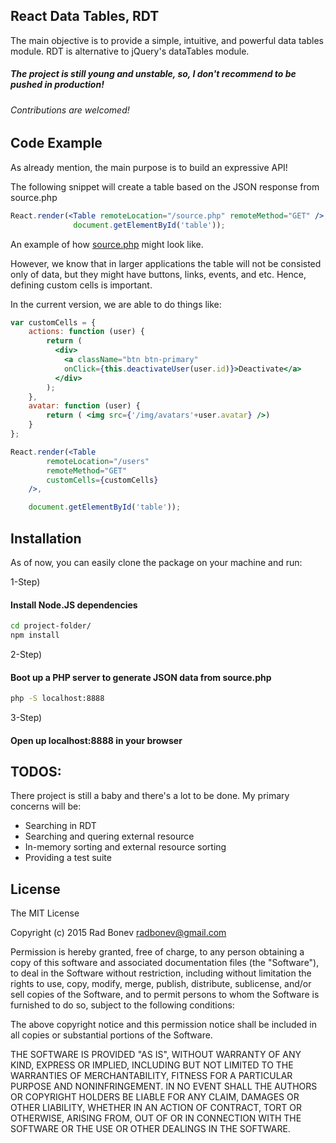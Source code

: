 ## React Data Tables, RDT

The main objective is to provide a simple, intuitive, and powerful data tables module.
RDT is alternative to jQuery's dataTables module.

##### The project is still young and unstable, so, I don't recommend to be pushed in production!
###### Contributions are welcomed!

## Code Example

As already mention, the main purpose is to build an expressive API! 

The following snippet will create a table based on the JSON response from source.php
```jsx
React.render(<Table remoteLocation="/source.php" remoteMethod="GET" />,
              document.getElementById('table'));
```
An example of how [source.php](https://github.com/Radostin/react-data-tables/blob/master/source.php) might look like.

However, we know that in larger applications the table will not be consisted only of data, but they might
have buttons, links, events, and etc. Hence, defining custom cells is important.

In the current version, we are able to do things like:

```jsx
var customCells = {
    actions: function (user) {
        return ( 
          <div>
            <a className="btn btn-primary"
            onClick={this.deactivateUser(user.id)}>Deactivate</a>
          </div> 
        );
    },
    avatar: function (user) {
        return ( <img src={'/img/avatars'+user.avatar} />)
    }
};

React.render(<Table
        remoteLocation="/users"
        remoteMethod="GET"
        customCells={customCells}
    />,

    document.getElementById('table'));
```

## Installation

As of now, you can easily clone the package on your machine and run:

1-Step) 
#### Install Node.JS dependencies
```bash
cd project-folder/
npm install
```

2-Step) 
#### Boot up a PHP server to generate JSON data from source.php
```bash
php -S localhost:8888
```

3-Step)
#### Open up localhost:8888 in your browser

## TODOS:
There project is still a baby and there's a lot to be done.
My primary concerns will be:

* Searching in RDT
* Searching and quering external resource
* In-memory sorting and external resource sorting
* Providing a test suite

## License

The MIT License

Copyright (c) 2015 Rad Bonev <radbonev@gmail.com>

Permission is hereby granted, free of charge, to any person obtaining a copy
of this software and associated documentation files (the "Software"), to deal
in the Software without restriction, including without limitation the rights
to use, copy, modify, merge, publish, distribute, sublicense, and/or sell
copies of the Software, and to permit persons to whom the Software is
furnished to do so, subject to the following conditions:

The above copyright notice and this permission notice shall be included in
all copies or substantial portions of the Software.

THE SOFTWARE IS PROVIDED "AS IS", WITHOUT WARRANTY OF ANY KIND, EXPRESS OR
IMPLIED, INCLUDING BUT NOT LIMITED TO THE WARRANTIES OF MERCHANTABILITY,
FITNESS FOR A PARTICULAR PURPOSE AND NONINFRINGEMENT. IN NO EVENT SHALL THE
AUTHORS OR COPYRIGHT HOLDERS BE LIABLE FOR ANY CLAIM, DAMAGES OR OTHER
LIABILITY, WHETHER IN AN ACTION OF CONTRACT, TORT OR OTHERWISE, ARISING FROM,
OUT OF OR IN CONNECTION WITH THE SOFTWARE OR THE USE OR OTHER DEALINGS IN
THE SOFTWARE.

